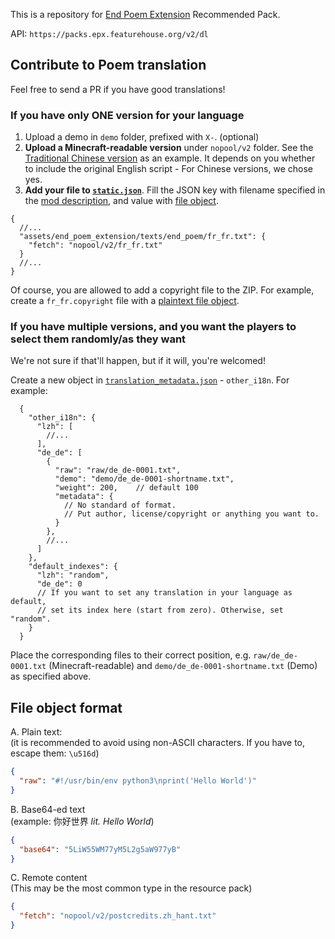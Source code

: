 This is a repository for [End Poem Extension](https://modrinth.com/mod/end-poem-extension) Recommended Pack.

API: `https://packs.epx.featurehouse.org/v2/dl`

## Contribute to Poem translation

Feel free to send a PR if you have good translations!

### If you have only ONE version for your language

1. Upload a demo in `demo` folder, prefixed with `X-`. (optional)
2. **Upload a Minecraft-readable version** under `nopool/v2` folder. See the [Traditional Chinese version](https://github.com/Featurehouse/packs.epx.featurehouse.org/blob/master/nopool/v2/zh_tw.txt)
as an example.
It depends on you whether to include the original English script - For Chinese versions, we chose yes.
3. **Add your file to [`static.json`](https://github.com/Featurehouse/packs.epx.featurehouse.org/blob/master/v2/static.json)**. Fill the JSON key with filename specified in the [mod description](https://modrinth.com/mod/end-poem-extension), and value with [file object](#file-object-format).
```json5
{
  //...
  "assets/end_poem_extension/texts/end_poem/fr_fr.txt": {
    "fetch": "nopool/v2/fr_fr.txt"
  }
  //...
}
```
Of course, you are allowed to add a copyright file to the ZIP. For example, create a `fr_fr.copyright` file with a [plaintext file object](#file-object-format).

### If you have multiple versions, and you want the players to select them randomly/as they want
We're not sure if that'll happen, but if it will, you're welcomed!

Create a new object in [`translation_metadata.json`](https://github.com/Featurehouse/packs.epx.featurehouse.org/blob/master/v2/translation_metadata.json) - `other_i18n`. For example:
```json5
  {
    "other_i18n": {
      "lzh": [
      	//...
      ],
      "de_de": [
        {
          "raw": "raw/de_de-0001.txt",
          "demo": "demo/de_de-0001-shortname.txt",
          "weight": 200,    // default 100
          "metadata": {
            // No standard of format.
            // Put author, license/copyright or anything you want to.
          }
        },
        //...
      ]
    },
    "default_indexes": {
      "lzh": "random",
      "de_de": 0
      // If you want to set any translation in your language as default,
      // set its index here (start from zero). Otherwise, set "random".
    }
  }
```
Place the corresponding files to their correct position, e.g. `raw/de_de-0001.txt` (Minecraft-readable) and `demo/de_de-0001-shortname.txt` (Demo) as specified above.

## File object format
A. Plain text:  
(it is recommended to avoid using non-ASCII characters. If you have to, escape them: `\u516d`)
```json
{
  "raw": "#!/usr/bin/env python3\nprint('Hello World')"
}
```

B. Base64-ed text  
(example: 你好世界 _lit. Hello World_)
```json
{
  "base64": "5LiW55WM77yM5L2g5aW977yB"
}
```

C. Remote content  
(This may be the most common type in the resource pack)
```json
{
  "fetch": "nopool/v2/postcredits.zh_hant.txt"
}
```
